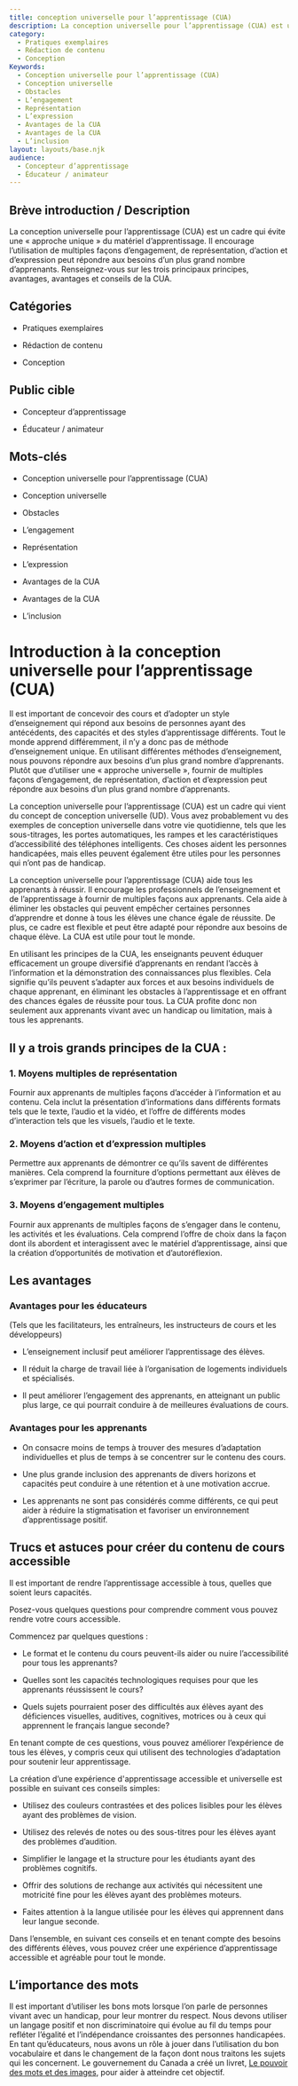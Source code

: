 ```yaml
---
title: conception universelle pour l’apprentissage (CUA)
description: La conception universelle pour l’apprentissage (CUA) est un cadre qui évite une « approche unique » du matériel d’apprentissage. Il encourage l’utilisation de multiples façons d’engagement, de représentation, d’action et d’expression peut répondre aux besoins d’un plus grand nombre d’apprenants. Renseignez-vous sur les trois principaux principes, avantages, avantages et conseils de la CUA.
category:
  - Pratiques exemplaires
  - Rédaction de contenu
  - Conception
Keywords: 
  - Conception universelle pour l’apprentissage (CUA)
  - Conception universelle
  - Obstacles
  - L’engagement
  - Représentation
  - L’expression
  - Avantages de la CUA
  - Avantages de la CUA
  - L’inclusion
layout: layouts/base.njk
audience:
  - Concepteur d’apprentissage
  - Éducateur / animateur
---
```


## **Brève introduction / Description**

La conception universelle pour l’apprentissage (CUA) est un cadre qui évite une « approche unique » du matériel d’apprentissage. Il encourage l’utilisation de multiples façons d’engagement, de représentation, d’action et d’expression peut répondre aux besoins d’un plus grand nombre d’apprenants. Renseignez-vous sur les trois principaux principes, avantages, avantages et conseils de la CUA.

## **Catégories**

- Pratiques exemplaires

- Rédaction de contenu

- Conception

## **Public cible**

- Concepteur d’apprentissage

- Éducateur / animateur

## **Mots-clés**

- Conception universelle pour l’apprentissage (CUA)

- Conception universelle

- Obstacles

- L’engagement

- Représentation

- L’expression

- Avantages de la CUA

- Avantages de la CUA

- L’inclusion

# Introduction à la conception universelle pour l’apprentissage (CUA)

Il est important de concevoir des cours et d’adopter un style d’enseignement qui répond aux besoins de personnes ayant des antécédents, des capacités et des styles d’apprentissage différents. Tout le monde apprend différemment, il n’y a donc pas de méthode d’enseignement unique. En utilisant différentes méthodes d’enseignement, nous pouvons répondre aux besoins d’un plus grand nombre d’apprenants. Plutôt que d’utiliser une « approche universelle », fournir de multiples façons d’engagement, de représentation, d’action et d’expression peut répondre aux besoins d’un plus grand nombre d’apprenants.

La conception universelle pour l’apprentissage (CUA) est un cadre qui vient du concept de conception universelle (UD). Vous avez probablement vu des exemples de conception universelle dans votre vie quotidienne, tels que les sous-titrages, les portes automatiques, les rampes et les caractéristiques d’accessibilité des téléphones intelligents. Ces choses aident les personnes handicapées, mais elles peuvent également être utiles pour les personnes qui n’ont pas de handicap.

La conception universelle pour l’apprentissage (CUA) aide tous les apprenants à réussir. Il encourage les professionnels de l’enseignement et de l’apprentissage à fournir de multiples façons aux apprenants. Cela aide à éliminer les obstacles qui peuvent empêcher certaines personnes d’apprendre et donne à tous les élèves une chance égale de réussite. De plus, ce cadre est flexible et peut être adapté pour répondre aux besoins de chaque élève. La CUA est utile pour tout le monde.

En utilisant les principes de la CUA, les enseignants peuvent éduquer efficacement un groupe diversifié d’apprenants en rendant l’accès à l’information et la démonstration des connaissances plus flexibles. Cela signifie qu’ils peuvent s’adapter aux forces et aux besoins individuels de chaque apprenant, en éliminant les obstacles à l’apprentissage et en offrant des chances égales de réussite pour tous. La CUA profite donc non seulement aux apprenants vivant avec un handicap ou limitation, mais à tous les apprenants.

## Il y a trois grands principes de la CUA :

### 1. Moyens multiples de représentation

Fournir aux apprenants de multiples façons d’accéder à l’information et au contenu. Cela inclut la présentation d’informations dans différents formats tels que le texte, l’audio et la vidéo, et l’offre de différents modes d’interaction tels que les visuels, l’audio et le texte.

### 2. Moyens d’action et d’expression multiples

Permettre aux apprenants de démontrer ce qu’ils savent de différentes manières. Cela comprend la fourniture d’options permettant aux élèves de s’exprimer par l’écriture, la parole ou d’autres formes de communication.

### 3. Moyens d’engagement multiples

Fournir aux apprenants de multiples façons de s’engager dans le contenu, les activités et les évaluations. Cela comprend l’offre de choix dans la façon dont ils abordent et interagissent avec le matériel d’apprentissage, ainsi que la création d’opportunités de motivation et d’autoréflexion.

## Les avantages 

### Avantages pour les éducateurs

(Tels que les facilitateurs, les entraîneurs, les instructeurs de cours et les développeurs)

- L’enseignement inclusif peut améliorer l’apprentissage des élèves.

- Il réduit la charge de travail liée à l’organisation de logements individuels et spécialisés.

- Il peut améliorer l’engagement des apprenants, en atteignant un public plus large, ce qui pourrait conduire à de meilleures évaluations de cours.

### Avantages pour les apprenants

- On consacre moins de temps à trouver des mesures d’adaptation individuelles et plus de temps à se concentrer sur le contenu des cours.

- Une plus grande inclusion des apprenants de divers horizons et capacités peut conduire à une rétention et à une motivation accrue.

- Les apprenants ne sont pas considérés comme différents, ce qui peut aider à réduire la stigmatisation et favoriser un environnement d’apprentissage positif.

## Trucs et astuces pour créer du contenu de cours accessible

Il est important de rendre l’apprentissage accessible à tous, quelles que soient leurs capacités.

Posez-vous quelques questions pour comprendre comment vous pouvez rendre votre cours accessible.

Commencez par quelques questions :

- Le format et le contenu du cours peuvent-ils aider ou nuire l’accessibilité pour tous les apprenants?

- Quelles sont les capacités technologiques requises pour que les apprenants réussissent le cours?

- Quels sujets pourraient poser des difficultés aux élèves ayant des déficiences visuelles, auditives, cognitives, motrices ou à ceux qui apprennent le français langue seconde?

En tenant compte de ces questions, vous pouvez améliorer l’expérience de tous les élèves, y compris ceux qui utilisent des technologies d’adaptation pour soutenir leur apprentissage.

La création d’une expérience d'apprentissage accessible et universelle est possible en suivant ces conseils simples:

- Utilisez des couleurs contrastées et des polices lisibles pour les élèves ayant des problèmes de vision.

<!-- -->

- Utilisez des relevés de notes ou des sous-titres pour les élèves ayant des problèmes d’audition.

- Simplifier le langage et la structure pour les étudiants ayant des problèmes cognitifs.

- Offrir des solutions de rechange aux activités qui nécessitent une motricité fine pour les élèves ayant des problèmes moteurs.

- Faites attention à la langue utilisée pour les élèves qui apprennent dans leur langue seconde.

Dans l’ensemble, en suivant ces conseils et en tenant compte des besoins des différents élèves, vous pouvez créer une expérience d’apprentissage accessible et agréable pour tout le monde.

## L’importance des mots

Il est important d’utiliser les bons mots lorsque l’on parle de personnes vivant avec un handicap, pour leur montrer du respect. Nous devons utiliser un langage positif et non discriminatoire qui évolue au fil du temps pour refléter l’égalité et l’indépendance croissantes des personnes handicapées. En tant qu’éducateurs, nous avons un rôle à jouer dans l’utilisation du bon vocabulaire et dans le changement de la façon dont nous traitons les sujets qui les concernent. Le gouvernement du Canada a créé un livret, [Le pouvoir des mots et des images](https://www.canada.ca/fr/emploi-developpement-social/programmes/invalidite/cra/mots-images.html), pour aider à atteindre cet objectif.
